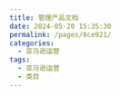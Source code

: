 ```yaml
---
title: 管理产品文档
date: 2024-05-20 15:35:30
permalink: /pages/8ce921/
categories: 
  - 亚马逊运营
tags: 
  - 亚马逊运营
  - 类目
---
```

